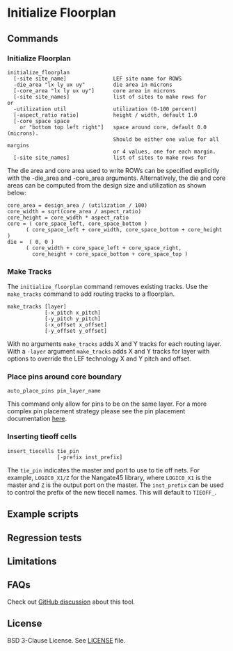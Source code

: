 # Initialize Floorplan

## Commands

### Initialize Floorplan

```
initialize_floorplan
  [-site site_name]               LEF site name for ROWS
  -die_area "lx ly ux uy"         die area in microns
  [-core_area "lx ly ux uy"]      core area in microns
  [-site site_names]              list of sites to make rows for
or
  -utilization util               utilization (0-100 percent)
  [-aspect_ratio ratio]           height / width, default 1.0
  [-core_space space
    or "bottom top left right"]   space around core, default 0.0 (microns).
                                  Should be either one value for all margins
                                  or 4 values, one for each margin.
  [-site site_names]              list of sites to make rows for
```

The die area and core area used to write ROWs can be specified explicitly
with the -die_area and -core_area arguments. Alternatively, the die and
core areas can be computed from the design size and utilization as shown below:

```
core_area = design_area / (utilization / 100)
core_width = sqrt(core_area / aspect_ratio)
core_height = core_width * aspect_ratio
core = ( core_space_left, core_space_bottom )
      ( core_space_left + core_width, core_space_bottom + core_height )
die =  ( 0, 0 )
      ( core_width + core_space_left + core_space_right,
        core_height + core_space_bottom + core_space_top )
```

### Make Tracks

The `initialize_floorplan` command removes existing tracks. Use the
`make_tracks` command to add routing tracks to a floorplan.

```
make_tracks [layer]
            [-x_pitch x_pitch]
            [-y_pitch y_pitch]
            [-x_offset x_offset]
            [-y_offset y_offset]
```

With no arguments `make_tracks` adds X and Y tracks for each routing layer.
With a `-layer` argument `make_tracks` adds X and Y tracks for layer with
options to override the LEF technology X and Y pitch and offset.

### Place pins around core boundary

```
auto_place_pins pin_layer_name
```

This command only allow for pins to be on the same layer. For a more
complex pin placement strategy please see the pin placement documentation
[here](../ppl/README.md).

### Inserting tieoff cells

```
insert_tiecells tie_pin
                [-prefix inst_prefix]
```

The `tie_pin` indicates the master and port to use to tie off nets. For example, `LOGIC0_X1/Z` for the Nangate45 library, where `LOGIC0_X1` is the master and `Z` is the output port on the master.
The `inst_prefix` can be used to control the prefix of the new tiecell names. This will default to `TIEOFF_`.

## Example scripts

## Regression tests

## Limitations

## FAQs

Check out
[GitHub discussion](https://github.com/The-OpenROAD-Project/OpenROAD/discussions/categories/q-a?discussions_q=category%3AQ%26A+ifp+in%3Atitle)
about this tool.

## License

BSD 3-Clause License. See [LICENSE](LICENSE) file.
